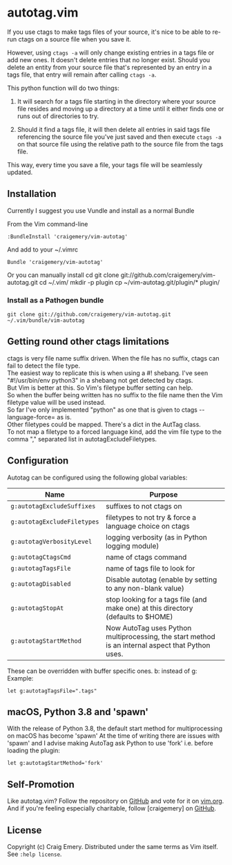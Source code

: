 autotag.vim
============

If you use ctags to make tags files of your source, it's nice to be able to re-run ctags on a source file when you save it.

However, using `ctags -a` will only change existing entries in a tags file or add new ones. It doesn't delete entries that no longer exist. Should you delete an entity from your source file that's represented by an entry in a tags file, that entry will remain after calling `ctags -a`.

This python function will do two things:

1) It will search for a tags file starting in the directory where your source file resides and moving up a directory at a time until it either finds one or runs out of directories to try.

2) Should it find a tags file, it will then delete all entries in said tags file referencing the source file you've just saved and then execute `ctags -a` on that source file using the relative path to the source file from the tags file.

This way, every time you save a file, your tags file will be seamlessly updated.

Installation
------------

Currently I suggest you use Vundle and install as a normal Bundle

From the Vim command-line

    :BundleInstall 'craigemery/vim-autotag'

And add to your ~/.vimrc

    Bundle 'craigemery/vim-autotag'

Or you can manually install
    cd
    git clone git://github.com/craigemery/vim-autotag.git
    cd ~/.vim/
    mkdir -p plugin
    cp ~/vim-autotag.git/plugin/* plugin/

### Install as a Pathogen bundle
```
git clone git://github.com/craigemery/vim-autotag.git ~/.vim/bundle/vim-autotag
```

Getting round other ctags limitations
-------------------------------------
ctags is very file name suffix driven. When the file has no suffix, ctags can fail to detect the file type.  
The easiest way to replicate this is when using a #! shebang. I've seen "#!/usr/bin/env python3" in a 
shebang not get detected by ctags.  
But Vim is better at this. So Vim's filetype buffer setting can help.  
So when the buffer being written has no suffix to the file name then the Vim filetype value will be used instead.  
So far I've only implemented "python" as one that is given to ctags --language-force=<here> as is.  
Other filetypes could be mapped. There's a dict in the AutTag class.  
To not map a filetype to a forced language kind, add the vim file type to the comma "," separated
list in autotagExcludeFiletypes.

Configuration
-------------
Autotag can be configured using the following global variables:

| Name | Purpose |
| ---- | ------- |
| `g:autotagExcludeSuffixes` | suffixes to not ctags on |
| `g:autotagExcludeFiletypes` | filetypes to not try & force a language choice on ctags |
| `g:autotagVerbosityLevel` | logging verbosity (as in Python logging module) |
| `g:autotagCtagsCmd` | name of ctags command |
| `g:autotagTagsFile` | name of tags file to look for |
| `g:autotagDisabled` | Disable autotag (enable by setting to any non-blank value) |
| `g:autotagStopAt` | stop looking for a tags file (and make one) at this directory (defaults to $HOME) |
| `g:autotagStartMethod` | Now AutoTag uses Python multiprocessing, the start method is an internal aspect that Python uses.

These can be overridden with buffer specific ones. b: instead of g:
Example:
```
let g:autotagTagsFile=".tags"
```

macOS, Python 3.8 and 'spawn'
-----------------------------
With the release of Python 3.8, the default start method for multiprocessing on macOS has become 'spawn'
At the time of writing there are issues with 'spawn' and I advise making AutoTag ask Python to use 'fork'
i.e. before loading the plugin:
```
let g:autotagStartMethod='fork'
```

Self-Promotion
--------------

Like autotag.vim? Follow the repository on
[GitHub](https://github.com/craigemery/vim-autotag) and vote for it on
[vim.org](http://www.vim.org/scripts/script.php?script_id=1343).  And if
you're feeling especially charitable, follow [craigemery] on
[GitHub](https://github.com/craigemery).

License
-------

Copyright (c) Craig Emery.  Distributed under the same terms as Vim itself.
See `:help license`.
